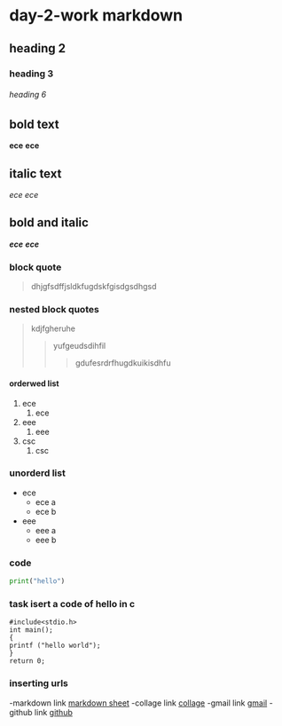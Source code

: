 # day-2-work markdown
## heading 2
### heading 3
###### heading 6
## bold text
**ece**
__ece__
## italic text
*ece*
_ece_
## bold and italic
**_ece_**
__*ece*__
### block quote
> dhjgfsdffjsldkfugdskfgisdgsdhgsd
### nested block quotes
> kdjfgheruhe
>> yufgeudsdihfil
>>> gdufesrdrfhugdkuikisdhfu
#### orderwed list
1. ece
    1. ece
2. eee
    1. eee
3. csc
    1. csc
### unorderd list
- ece
    - ece a
    - ece b
- eee
    - eee a
    - eee b
### code
```python
print("hello")
```
### task isert a code of hello in c
```
#include<stdio.h>
int main();
{
printf ("hello world");
}
return 0;
```
### inserting urls
-markdown link
[markdown sheet](https://www.markdownguide.org/cheat-sheet/)
-collage link
[collage](https://www.jagranjosh.com/institutes-colleges/krishna-chaitanya-inst)
-gmail link
[gmail](https://accounts.google.com/ServiceLogin)
-github link
[github](https://github.com)
